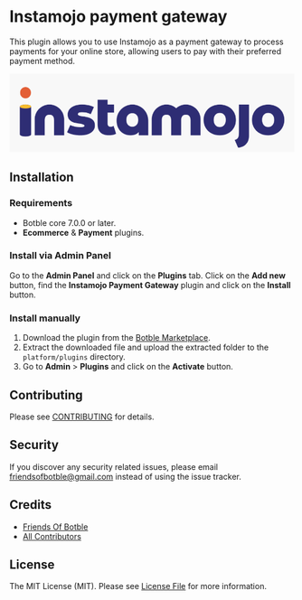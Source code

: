 # Instamojo payment gateway

This plugin allows you to use Instamojo as a payment gateway to process payments for your online store, allowing
users to pay with their preferred payment method.

![Instamojo payment gateway](./screenshot.png)

## Installation

### Requirements

* Botble core 7.0.0 or later.
* **Ecommerce** & **Payment** plugins.

### Install via Admin Panel

Go to the **Admin Panel** and click on the **Plugins** tab. Click on the **Add new** button, find the **Instamojo
Payment Gateway** plugin and click on the **Install** button.

### Install manually

1. Download the plugin from
   the [Botble Marketplace](https://marketplace.botble.com/products/friendsofbotble/fob-instamojo).
2. Extract the downloaded file and upload the extracted folder to the `platform/plugins` directory.
3. Go to **Admin** > **Plugins** and click on the **Activate** button.

## Contributing

Please see [CONTRIBUTING](CONTRIBUTING.md) for details.

## Security

If you discover any security related issues, please email friendsofbotble@gmail.com instead of using the issue tracker.

## Credits

* [Friends Of Botble](https://github.com/FriendsOfBotble)
* [All Contributors](../../contributors)

## License

The MIT License (MIT). Please see [License File](LICENSE) for more information.